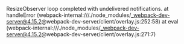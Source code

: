 ResizeObserver loop completed with undelivered notifications.
    at handleError (webpack-internal:///./node_modules/_webpack-dev-server@4.15.2@webpack-dev-server/client/overlay.js:252:58)
    at eval (webpack-internal:///./node_modules/_webpack-dev-server@4.15.2@webpack-dev-server/client/overlay.js:271:7)